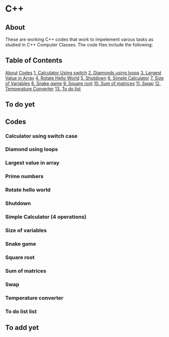 # C++

## About
These are working C++ codes that work to impelement varous tasks as studied in  C++ Computer Classes. 
The code files include the following:
## Table of Contents
[About](#about)
[Codes](#codes)
[1. Calculator Using switch](#calculator-using-switch-case)
[2. Diamonds using loops](#diamond-using-loops)
[3. Largest Value in Array](#largest-value-in-array)
[4. Rotate Hello World](#rotate-hello-world)
[5. Shutdown](#shutdown)
[6. Simple Calculator](#simple-calculator-4-operations)
[7. Size of Variables](#size-of-variables)
[8. Snake game](#snake-game)
[9. Square root](#square-root)
[10. Sum of matrices](#sum-of-matrices)
[11. Swap](#swap)
[12. Temperature Converter](#temperature-converter)
[13. To do list](#to-do-list-list)

## To do yet
## Codes
### Calculator using  switch case
### Diamond using loops
### Largest value in array
### Prime numbers
### Rotate hello world
### Shutdown
### Simple Calculator (4 operations)
### Size of variables
### Snake game
### Square root
### Sum of  matrices
### Swap
### Temperature converter
### To do list list
## To add yet
